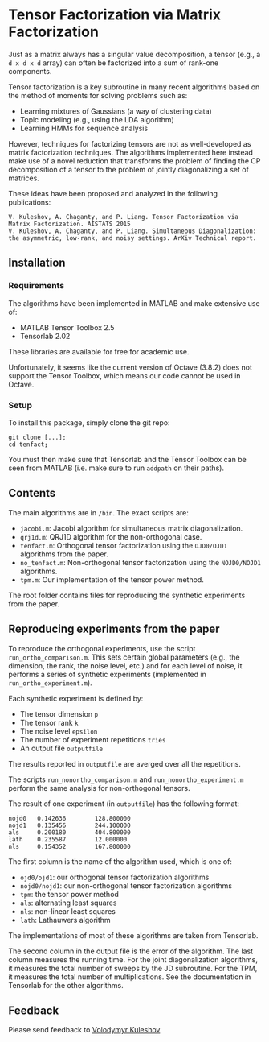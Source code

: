 Tensor Factorization via Matrix Factorization
=============================================

Just as a matrix always has a singular value decomposition, a tensor (e.g., a `d x d x d` array) 
can often be factorized into a sum of rank-one 
components. 

Tensor factorization is a key subroutine in many 
recent algorithms based on the method of moments for solving problems
such as:

* Learning mixtures of Gaussians (a way of clustering data)
* Topic modeling (e.g., using the LDA algorithm)
* Learning HMMs for sequence analysis

However, techniques for factorizing tensors are not as well-developed as 
matrix factorization techniques. The algorithms implemented here instead
make use of a novel reduction that transforms the problem of finding the CP decomposition of a
tensor to the problem of jointly diagonalizing a set of matrices.

These ideas have been proposed and analyzed in the following publications:

```
V. Kuleshov, A. Chaganty, and P. Liang. Tensor Factorization via Matrix Factorization. AISTATS 2015
V. Kuleshov, A. Chaganty, and P. Liang. Simultaneous Diagonalization: the asymmetric, low-rank, and noisy settings. ArXiv Technical report.
```

## Installation

### Requirements

The algorithms have been implemented in MATLAB and make extensive use of:

* MATLAB Tensor Toolbox 2.5
* Tensorlab 2.02

These libraries are available for free for academic use.

Unfortunately, it seems like the current version of Octave (3.8.2)
does not support the Tensor Toolbox, which means our code cannot be 
used in Octave.

### Setup

To install this package, simply clone the git repo:

```
git clone [...];
cd tenfact;
```

You must then make sure that Tensorlab and the Tensor Toolbox can be seen from 
MATLAB (i.e. make sure to run `addpath` on their paths).

## Contents

The main algorithms are in `/bin`. The exact scripts are:

* `jacobi.m`: Jacobi algorithm for simultaneous matrix diagonalization.
* `qrj1d.m`: QRJ1D algorithm for the non-orthogonal case.
* `tenfact.m`: Orthogonal tensor factorization using the `OJD0/OJD1` algorithms from the paper.
* `no_tenfact.m`: Non-orthogonal tensor factorization using the `NOJD0/NOJD1` algorithms.
* `tpm.m`: Our implementation of the tensor power method.

The root folder contains files for reproducing the synthetic experiments 
from the paper.

## Reproducing experiments from the paper

To reproduce the orthogonal experiments, use the script `run_ortho_comparison.m`. This 
sets certain global parameters (e.g., the dimension, the rank, the noise level, etc.)
and for each level of noise, it performs a series of synthetic 
experiments (implemented in `run_ortho_experiment.m`). 

Each synthetic experiment is defined by:

* The tensor dimension `p`
* The tensor rank `k`
* The noise level `epsilon`
* The number of experiment repetitions `tries`
* An output file `outputfile`

The results reported in `outputfile` are averged over all the repetitions.

The scripts `run_nonortho_comparison.m` and `run_nonortho_experiment.m` perform the 
same analysis for non-orthogonal tensors.

The result of one experiment (in `outputfile`) has the following format:
```
nojd0   0.142636        128.800000
nojd1   0.135456        244.100000
als     0.200180        404.800000
lath    0.235587        12.000000
nls     0.154352        167.800000
```

The first column is the name of the algorithm used, which is one of:

* `ojd0/ojd1`: our orthogonal tensor factorization algorithms
* `nojd0/nojd1`: our non-orthogonal tensor factorization algorithms
* `tpm`: the tensor power method
* `als`: alternating least squares
* `nls`: non-linear least squares
* `lath`: Lathauwers algorithm

The implementations of most of these algorithms are taken from Tensorlab.

The second column in the output file is the error of the algorithm.
The last column measures the running time. For the joint diagonalization 
algorithms, it measures the total number of sweeps by the JD subroutine. 
For the TPM, it measures the total number of multiplications. See the 
documentation in Tensorlab for the other algorithms.

## Feedback

Please send feedback to [Volodymyr Kuleshov](http://www.stanford.edu/~kuleshov)
